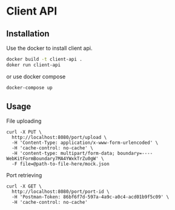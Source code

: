 # Client API


## Installation

Use the docker to install client api.

```bash
docker build -t client-api .
doker run client-api
```
or use docker compose
```bash
docker-compose up
```
## Usage

File uploading
```
curl -X PUT \
  http://localhost:8080/port/upload \
  -H 'Content-Type: application/x-www-form-urlencoded' \
  -H 'cache-control: no-cache' \
  -H 'content-type: multipart/form-data; boundary=----WebKitFormBoundary7MA4YWxkTrZu0gW' \
  -F file=@path-to-file-here/mock.json
```
Port retrieving

```
curl -X GET \
  http://localhost:8080/port/port-id \
  -H 'Postman-Token: 86bf6f7d-597a-4a9c-a0c4-acd01b9f5c09' \
  -H 'cache-control: no-cache'
```
